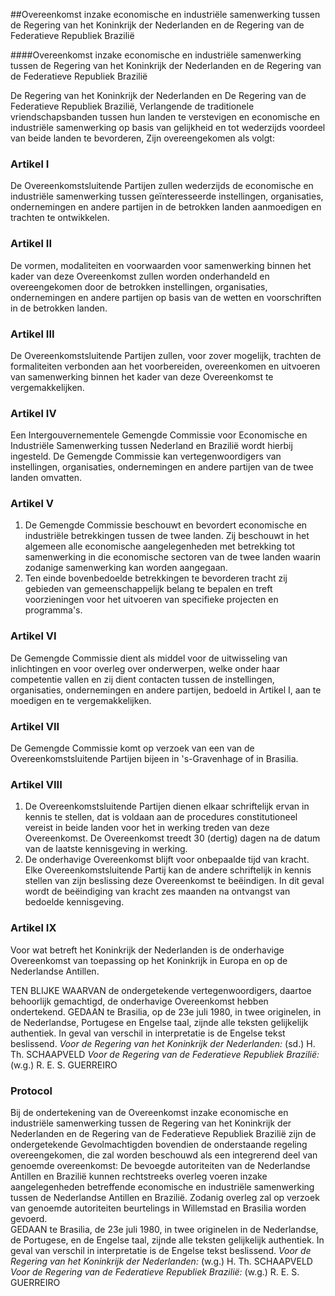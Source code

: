 <meta http-equiv='Content-Type' content='text/html; charset=utf-8' />

##Overeenkomst inzake economische en industriële samenwerking tussen de Regering van het Koninkrijk der Nederlanden en de Regering van de Federatieve Republiek Brazilië

####Overeenkomst inzake economische en industriële samenwerking tussen de Regering van het Koninkrijk der Nederlanden en de Regering van de Federatieve Republiek Brazilië

De Regering van het Koninkrijk der Nederlanden en De Regering van de Federatieve Republiek Brazilië, Verlangende de traditionele vriendschapsbanden tussen hun landen te verstevigen en economische en industriële samenwerking op basis van gelijkheid en tot wederzijds voordeel van beide landen te bevorderen,   Zijn overeengekomen als volgt:    

### Artikel  I  

De Overeenkomstsluitende Partijen zullen wederzijds de economische en industriële samenwerking tussen geïnteresseerde instellingen, organisaties, ondernemingen en andere partijen in de betrokken landen aanmoedigen en trachten te ontwikkelen.  

### Artikel  II  

De vormen, modaliteiten en voorwaarden voor samenwerking binnen het kader van deze Overeenkomst zullen worden onderhandeld en overeengekomen door de betrokken instellingen, organisaties, ondernemingen en andere partijen op basis van de wetten en voorschriften in de betrokken landen.  

### Artikel  III  

De Overeenkomstsluitende Partijen zullen, voor zover mogelijk, trachten de formaliteiten verbonden aan het voorbereiden, overeenkomen en uitvoeren van samenwerking binnen het kader van deze Overeenkomst te vergemakkelijken.  

### Artikel  IV  

Een Intergouvernementele Gemengde Commissie voor Economische en Industriële Samenwerking tussen Nederland en Brazilië wordt hierbij ingesteld. De Gemengde Commissie kan vertegenwoordigers van instellingen, organisaties, ondernemingen en andere partijen van de twee landen omvatten.  

### Artikel  V  

1.  De Gemengde Commissie beschouwt en bevordert economische en industriële betrekkingen tussen de twee landen. Zij beschouwt in het algemeen alle economische aangelegenheden met betrekking tot samenwerking in die economische sectoren van de twee landen waarin zodanige samenwerking kan worden aangegaan.   
2.  Ten einde bovenbedoelde betrekkingen te bevorderen tracht zij gebieden van gemeenschappelijk belang te bepalen en treft voorzieningen voor het uitvoeren van specifieke projecten en programma's.   

### Artikel  VI  

De Gemengde Commissie dient als middel voor de uitwisseling van inlichtingen en voor overleg over onderwerpen, welke onder haar competentie vallen en zij dient contacten tussen de instellingen, organisaties, ondernemingen en andere partijen, bedoeld in Artikel I, aan te moedigen en te vergemakkelijken.  

### Artikel  VII  

De Gemengde Commissie komt op verzoek van een van de Overeenkomstsluitende Partijen bijeen in 's-Gravenhage of in Brasilia.  

### Artikel  VIII  

1.  De Overeenkomstsluitende Partijen dienen elkaar schriftelijk ervan in kennis te stellen, dat is voldaan aan de procedures constitutioneel vereist in beide landen voor het in werking treden van deze Overeenkomst. De Overeenkomst treedt 30 (dertig) dagen na de datum van de laatste kennisgeving in werking.   
2.  De onderhavige Overeenkomst blijft voor onbepaalde tijd van kracht. Elke Overeenkomstsluitende Partij kan de andere schriftelijk in kennis stellen van zijn beslissing deze Overeenkomst te beëindigen. In dit geval wordt de beëindiging van kracht zes maanden na ontvangst van bedoelde kennisgeving.   

### Artikel  IX  

Voor wat betreft het Koninkrijk der Nederlanden is de onderhavige Overeenkomst van toepassing op het Koninkrijk in Europa en op de Nederlandse Antillen.  

TEN BLIJKE WAARVAN de ondergetekende vertegenwoordigers, daartoe behoorlijk gemachtigd, de onderhavige Overeenkomst hebben ondertekend. GEDAAN te Brasilia, op de 23e juli 1980, in twee originelen, in de Nederlandse, Portugese en Engelse taal, zijnde alle teksten gelijkelijk authentiek. In geval van verschil in interpretatie is de Engelse tekst beslissend.  *Voor de Regering van het Koninkrijk der Nederlanden:*  (sd.) H. Th. SCHAAPVELD  *Voor de Regering van de Federatieve Republiek Brazilië:*  (w.g.) R. E. S. GUERREIRO  

### Protocol  

Bij de ondertekening van de Overeenkomst inzake economische en industriële samenwerking tussen de Regering van het Koninkrijk der Nederlanden en de Regering van de Federatieve Republiek Brazilië zijn de ondergetekende Gevolmachtigden bovendien de onderstaande regeling overeengekomen, die zal worden beschouwd als een integrerend deel van genoemde overeenkomst: De bevoegde autoriteiten van de Nederlandse Antillen en Brazilië kunnen rechtstreeks overleg voeren inzake aangelegenheden betreffende economische en industriële samenwerking tussen de Nederlandse Antillen en Brazilië. Zodanig overleg zal op verzoek van genoemde autoriteiten beurtelings in Willemstad en Brasilia worden gevoerd.   
GEDAAN te Brasilia, de 23e juli 1980, in twee originelen in de Nederlandse, de Portugese, en de Engelse taal, zijnde alle teksten gelijkelijk authentiek. In geval van verschil in interpretatie is de Engelse tekst beslissend.  *Voor de Regering van het Koninkrijk der Nederlanden:*  (w.g.) H. Th. SCHAAPVELD  *Voor de Regering van de Federatieve Republiek Brazilië:*  (w.g.) R. E. S. GUERREIRO  

